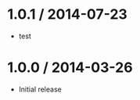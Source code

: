 
1.0.1 / 2014-07-23
==================
 
  * test


1.0.0 / 2014-03-26
==================

  * Initial release
